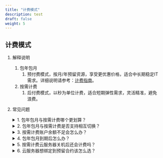 ```yaml
---
title: "计费模式"
description: test
draft: false
weight: 5
---
```


## 计费模式

1. 解释说明

   1. 包年包月
      1. 预付费模式，按月/年预留资源，享受更优惠价格，适合中长期稳定IT需求。详细说明请参考：[计费指南](/billing/intro/billing_zhinan)。
   2. 按需计费
      1. 后付费模式，以秒为单位计费，适合短期弹性需求，灵活精准，避免浪费。

2. 常见问题

   <details>
   <summary>1. 包年包月与按需计费哪个更划算？</summary>
   建议您对 IT 需求进行合理规划，中长期稳定需求预留合约更合适，而对于计算资源有灵活需求的场景，按需计费可以随时创建/删除弹性云服务器，成本更低。请根据您的实际使用场景选择计费模式。
   </details>
   
   <details>
   <summary>2. 包年包月与按需计费是否支持相互切换？</summary>
   包年包月转为按需计费，将在包年包月到期后，云服务器自动转为按需计费。按需计费可随时转为包年包月。
   </details>
   
   <details>
   <summary>3. 按需计费账户余额不足会怎么办？</summary>
   余额不足时账号下所有资源会被自动暂停，并保留5天时间。 在此期间内可随时充值来恢复资源。 5天仍未充值，则资源会被删除，删除的资源会在“回收站”保留2小时， 之后便会被彻底删除，无法再恢复。
   </details>
   
   <details>
   <summary>4. 包年包月到期后怎么办？</summary>
   如果您购买时设置自动续约，包年包月到期后将自动扣费，进入下一个续费周期。如果未设置自动续费，资源到期后将自动暂停。如需更改续费规则，您可前往续费管理中心进行操作。
   </details>
   
   <details>
   <summary>5. 按需计费云服务器关机后还会计费吗？</summary>
   当云服务器关机后，只收取系统盘的费用，按照系统盘的占用空间收费，收费标准同硬盘，CPU / 内存则不再收费。云服务器关联的其他资源比如数据盘、IP等资源会继续根据相应的收费标准收费。
   </details>
   <details>
   <summary>6. 云服务器想绑定到预留合约该怎么选？</summary>
    如果您账户下有预留合约，您需要选择按需计费的模式，云服务器创建成功后再绑定到预留合约下。
   </details>
   
   
   
   
   
   
   

